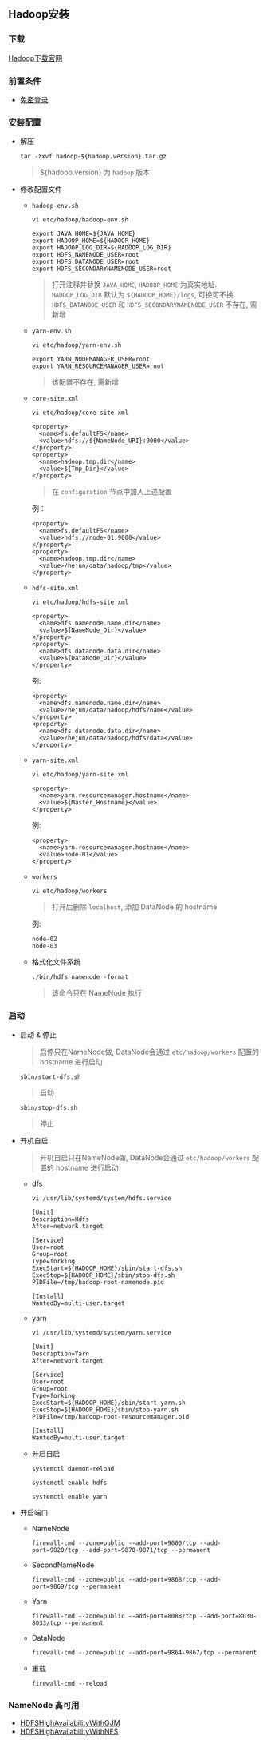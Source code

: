 ## Hadoop安装

### 下载

[Hadoop下载官网](https://archive.apache.org/dist/hadoop/common/)

### 前置条件

- [免密登录](https://github.com/hejun/notes/blob/master/%E8%BF%90%E7%BB%B4/Linux/SSH%E5%85%8D%E5%AF%86%E7%99%BB%E5%BD%95.md)
  
### 安装配置

- 解压

  ```
  tar -zxvf hadoop-${hadoop.version}.tar.gz
  ```
  > ${hadoop.version} 为 `hadoop` 版本

- 修改配置文件

  - `hadoop-env.sh`
  
    ```
    vi etc/hadoop/hadoop-env.sh
    ```

    ```
    export JAVA_HOME=${JAVA_HOME}
    export HADOOP_HOME=${HADOOP_HOME}
    export HADOOP_LOG_DIR=${HADOOP_LOG_DIR}
    export HDFS_NAMENODE_USER=root
    export HDFS_DATANODE_USER=root
    export HDFS_SECONDARYNAMENODE_USER=root
    ```
    > 打开注释并替换 `JAVA_HOME`, `HADOOP_HOME` 为真实地址.<br/>`HADOOP_LOG_DIR` 默认为 `${HADOOP_HOME}/logs`, 可换可不换.<br/>`HDFS_DATANODE_USER` 和 `HDFS_SECONDARYNAMENODE_USER` 不存在, 需新增

  - `yarn-env.sh`
  
    ```
    vi etc/hadoop/yarn-env.sh
    ```
  
    ```
    export YARN_NODEMANAGER_USER=root
    export YARN_RESOURCEMANAGER_USER=root
    ```
    > 该配置不存在, 需新增

  - `core-site.xml`
  
    ```
    vi etc/hadoop/core-site.xml
    ```
    
    ```
    <property>
      <name>fs.defaultFS</name>
      <value>hdfs://${NameNode_URI}:9000</value>
    </property>
    <property>
      <name>hadoop.tmp.dir</name>
      <value>${Tmp_Dir}</value>
    </property>
    ```
    > 在 `configuration` 节点中加入上述配置

    例：
    ```
    <property>
      <name>fs.defaultFS</name>
      <value>hdfs://node-01:9000</value>
    </property>
    <property>
      <name>hadoop.tmp.dir</name>
      <value>/hejun/data/hadoop/tmp</value>
    </property>
    ```
  
  - `hdfs-site.xml`
  
    ```
    vi etc/hadoop/hdfs-site.xml
    ```
    
    ```
    <property>
      <name>dfs.namenode.name.dir</name>
      <value>${NameNode_Dir}</value>
    </property>
    <property>
      <name>dfs.datanode.data.dir</name>
      <value>${DataNode_Dir}</value>
    </property>
    ```
    
    例:
    
    ```
    <property>
      <name>dfs.namenode.name.dir</name>
      <value>/hejun/data/hadoop/hdfs/name</value>
    </property>
    <property>
      <name>dfs.datanode.data.dir</name>
      <value>/hejun/data/hadoop/hdfs/data</value>
    </property>
    ```
  
  - `yarn-site.xml`
  
    ```
    vi etc/hadoop/yarn-site.xml
    ```
    
    ```
    <property>
      <name>yarn.resourcemanager.hostname</name>
      <value>${Master_Hostname}</value>
    </property>
    ```
    
    例:
    
    ```
    <property>
      <name>yarn.resourcemanager.hostname</name>
      <value>node-01</value>
    </property>
    ```

  - `workers`
  
    ```
    vi etc/hadoop/workers
    ```
    > 打开后删除 `localhost`, 添加 DataNode 的 hostname
    
    例:
    
    ```
    node-02
    node-03
    ```

  - 格式化文件系统
  
    ```
    ./bin/hdfs namenode -format
    ```
    > 该命令只在 NameNode 执行

### 启动

- 启动 & 停止

  > 启停只在NameNode做, DataNode会通过 `etc/hadoop/workers` 配置的 hostname 进行启动

  ```
  sbin/start-dfs.sh
  ```
  > 启动
  
  ```
  sbin/stop-dfs.sh
  ```
  > 停止
  
- 开机自启

  > 开机自启只在NameNode做, DataNode会通过 `etc/hadoop/workers` 配置的 hostname 进行启动

  - dfs
  
    ```
    vi /usr/lib/systemd/system/hdfs.service
    ```
    
    ```
    [Unit]
    Description=Hdfs
    After=network.target
    
    [Service]
    User=root
    Group=root
    Type=forking
    ExecStart=${HADOOP_HOME}/sbin/start-dfs.sh
    ExecStop=${HADOOP_HOME}/sbin/stop-dfs.sh
    PIDFile=/tmp/hadoop-root-namenode.pid
    
    [Install]
    WantedBy=multi-user.target
    ```

  - yarn
  
    ```
    vi /usr/lib/systemd/system/yarn.service
    ```
    
    ```
    [Unit]
    Description=Yarn
    After=network.target
    
    [Service]
    User=root
    Group=root
    Type=forking
    ExecStart=${HADOOP_HOME}/sbin/start-yarn.sh
    ExecStop=${HADOOP_HOME}/sbin/stop-yarn.sh
    PIDFile=/tmp/hadoop-root-resourcemanager.pid
    
    [Install]
    WantedBy=multi-user.target
    ```
    
  - 开启自启
  
    ```
    systemctl daemon-reload
    ```
    
    ```
    systemctl enable hdfs
    ```
    
    ```
    systemctl enable yarn
    ```

- 开启端口

  - NameNode
  
    ```
    firewall-cmd --zone=public --add-port=9000/tcp --add-port=9820/tcp --add-port=9870-9871/tcp --permanent
    ```
  
  - SecondNameNode
  
    ```
    firewall-cmd --zone=public --add-port=9868/tcp --add-port=9869/tcp --permanent
    ```
    
  - Yarn
  
    ```
    firewall-cmd --zone=public --add-port=8088/tcp --add-port=8030-8033/tcp --permanent
    ```
    
  - DataNode
  
    ```
    firewall-cmd --zone=public --add-port=9864-9867/tcp --permanent
    ```

  - 重载
  
    ```
    firewall-cmd --reload
    ```
    
### NameNode 高可用

  - [HDFSHighAvailabilityWithQJM](https://hadoop.apache.org/docs/r3.3.1/hadoop-project-dist/hadoop-hdfs/HDFSHighAvailabilityWithQJM.html)
  - [HDFSHighAvailabilityWithNFS](https://hadoop.apache.org/docs/r3.3.1/hadoop-project-dist/hadoop-hdfs/HDFSHighAvailabilityWithNFS.html)
